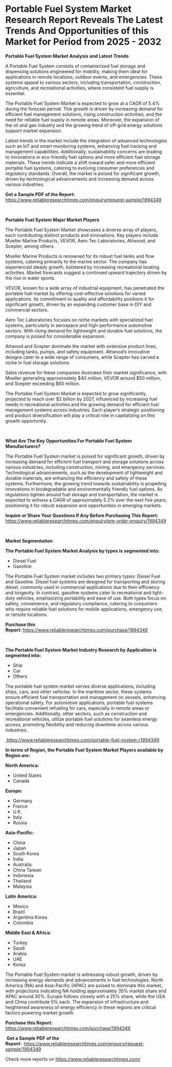 <p><h1>Portable Fuel System Market Research Report Reveals The Latest Trends And Opportunities of this Market for Period from 2025 - 2032</h1></p><p><strong>Portable Fuel System Market Analysis and Latest Trends</strong></p>
<p><p>A Portable Fuel System consists of containerized fuel storage and dispensing solutions engineered for mobility, making them ideal for applications in remote locations, outdoor events, and emergencies. These systems appeal to various sectors, including transportation, construction, agriculture, and recreational activities, where consistent fuel supply is essential.</p><p>The Portable Fuel System Market is expected to grow at a CAGR of 5.4% during the forecast period. This growth is driven by increasing demand for efficient fuel management solutions, rising construction activities, and the need for reliable fuel supply in remote areas. Moreover, the expansion of the oil and gas industry and the growing trend of off-grid energy solutions support market expansion.</p><p>Latest trends in the market include the integration of advanced technologies such as IoT and smart monitoring systems, enhancing fuel tracking and management capabilities. Additionally, sustainability concerns are leading to innovations in eco-friendly fuel options and more efficient fuel storage materials. These trends indicate a shift toward safer and more efficient portable fuel systems, catering to evolving consumer preferences and regulatory standards. Overall, the market is poised for significant growth, driven by technological advancements and increasing demand across various industries.</p></p>
<p><strong>Get a Sample PDF of the Report:&nbsp;</strong> <a href="https://www.reliableresearchtimes.com/enquiry/request-sample/1994349?utm_campaign=2629&utm_medium=2&utm_source=Github&utm_content=ia&utm_term=10042025&utm_id=portable-fuel-system">https://www.reliableresearchtimes.com/enquiry/request-sample/1994349</a></p>
<p>&nbsp;</p>
<p><strong>Portable Fuel System Major Market Players</strong></p>
<p><p>The Portable Fuel System Market showcases a diverse array of players, each contributing distinct products and innovations. Key players include Moeller Marine Products, VEVOR, Aero Tec Laboratories, Attwood, and Scepter, among others. </p><p>Moeller Marine Products is renowned for its robust fuel tanks and flow systems, catering primarily to the marine sector. The company has experienced steady growth, bolstered by increasing recreational boating activities. Market forecasts suggest a continued upward trajectory driven by the rise in water sports.</p><p>VEVOR, known for a wide array of industrial equipment, has penetrated the portable fuel market by offering cost-effective solutions for varied applications. Its commitment to quality and affordability positions it for significant growth, driven by an expanding customer base in DIY and commercial sectors.</p><p>Aero Tec Laboratories focuses on niche markets with specialized fuel systems, particularly in aerospace and high-performance automotive sectors. With rising demand for lightweight and durable fuel solutions, the company is poised for considerable expansion.</p><p>Attwood and Scepter dominate the market with extensive product lines, including tanks, pumps, and safety equipment. Attwood’s innovative designs cater to a wide range of consumers, while Scepter has carved a niche in fuel storage solutions.</p><p>Sales revenue for these companies illustrates their market significance, with Moeller generating approximately $40 million, VEVOR around $50 million, and Scepter exceeding $60 million. </p><p>The Portable Fuel System Market is expected to grow significantly, projected to reach over $2 billion by 2027, influenced by increasing fuel needs in recreational activities and the growing demand for efficient fuel management systems across industries. Each player’s strategic positioning and product diversification will play a critical role in capitalizing on this growth opportunity.</p></p>
<p>&nbsp;</p>
<p><strong>What Are The Key Opportunities For Portable Fuel System Manufacturers?</strong></p>
<p><p>The Portable Fuel System market is poised for significant growth, driven by increasing demand for efficient fuel transport and storage solutions across various industries, including construction, mining, and emergency services. Technological advancements, such as the development of lightweight and durable materials, are enhancing the efficiency and safety of these systems. Furthermore, the growing trend towards sustainability is propelling innovations in biodegradable and environmentally friendly fuel options. As regulations tighten around fuel storage and transportation, the market is expected to witness a CAGR of approximately 5.2% over the next five years, positioning it for robust expansion and opportunities in emerging markets.</p></p>
<p><strong>Inquire or Share Your Questions If Any Before Purchasing This Report:</strong> <a href="https://www.reliableresearchtimes.com/enquiry/pre-order-enquiry/1994349?utm_campaign=2629&utm_medium=2&utm_source=Github&utm_content=ia&utm_term=10042025&utm_id=portable-fuel-system">https://www.reliableresearchtimes.com/enquiry/pre-order-enquiry/1994349</a></p>
<p>&nbsp;</p>
<p><strong>Market Segmentation</strong></p>
<p><strong>The Portable Fuel System Market Analysis by types is segmented into:</strong></p>
<p><ul><li>Diesel Fuel</li><li>Gasoline</li></ul></p>
<p><p>The Portable Fuel System market includes two primary types: Diesel Fuel and Gasoline. Diesel fuel systems are designed for transporting and storing diesel, commonly used in commercial applications due to their efficiency and longevity. In contrast, gasoline systems cater to recreational and light-duty vehicles, emphasizing portability and ease of use. Both types focus on safety, convenience, and regulatory compliance, catering to consumers who require reliable fuel solutions for mobile applications, emergency use, or remote locations.</p></p>
<p><strong>Purchase this Report:&nbsp;</strong><a href="https://www.reliableresearchtimes.com/purchase/1994349?utm_campaign=2629&utm_medium=2&utm_source=Github&utm_content=ia&utm_term=10042025&utm_id=portable-fuel-system">https://www.reliableresearchtimes.com/purchase/1994349</a></p>
<p>&nbsp;</p>
<p><strong>The Portable Fuel System Market Industry Research by Application is segmented into:</strong></p>
<p><ul><li>Ship</li><li>Car</li><li>Others</li></ul></p>
<p><p>The portable fuel system market serves diverse applications, including ships, cars, and other vehicles. In the maritime sector, these systems ensure efficient fuel transportation and management on vessels, enhancing operational safety. For automotive applications, portable fuel systems facilitate convenient refueling for cars, especially in remote areas or emergencies. Additionally, other sectors, such as construction and recreational vehicles, utilize portable fuel solutions for seamless energy access, promoting flexibility and reducing downtime across various industries.</p></p>
<p><a href="https://www.reliableresearchtimes.com/portable-fuel-system-r1994349?utm_campaign=2629&utm_medium=2&utm_source=Github&utm_content=ia&utm_term=10042025&utm_id=portable-fuel-system">&nbsp;https://www.reliableresearchtimes.com/portable-fuel-system-r1994349</a></p>
<p><strong>In terms of Region, the Portable Fuel System Market Players available by Region are:</strong></p>
<p>
    <p> <strong> North America: </strong>
        <ul>
            <li>United States</li>
            <li>Canada</li>
        </ul>
        </p> 
    <p> <strong> Europe: </strong>
        <ul>
            <li>Germany</li>
            <li>France</li>
            <li>U.K.</li>
            <li>Italy</li>
            <li>Russia</li>
        </ul>
        </p> 
    <p> <strong> Asia-Pacific: </strong>
        <ul>
            <li>China</li>
            <li>Japan</li>
            <li>South Korea</li>
            <li>India</li>
            <li>Australia</li>
            <li>China Taiwan</li>
            <li>Indonesia</li>
            <li>Thailand</li>
            <li>Malaysia</li>
        </ul>
        </p> 
    <p> <strong> Latin America: </strong>
        <ul>
            <li>Mexico</li>
            <li>Brazil</li>
            <li>Argentina Korea</li>
            <li>Colombia</li>
        </ul>
        </p> 
    <p> <strong> Middle East & Africa: </strong>
        <ul>
            <li>Turkey</li>
            <li>Saudi</li>
            <li>Arabia</li>
            <li>UAE</li>
            <li>Korea</li>
        </ul>
    </p>
    </p>
<p><p>The Portable Fuel System market is witnessing robust growth, driven by increasing energy demands and advancements in fuel technologies. North America (NA) and Asia-Pacific (APAC) are poised to dominate this market, with projections indicating NA holding approximately 35% market share and APAC around 30%. Europe follows closely with a 25% share, while the USA and China contribute 5% each. The expansion of infrastructure and heightened awareness of energy efficiency in these regions are critical factors powering market growth.</p></p>
<p><strong>Purchase this Report: </strong><a href="https://www.reliableresearchtimes.com/purchase/1994349?utm_campaign=2629&utm_medium=2&utm_source=Github&utm_content=ia&utm_term=10042025&utm_id=portable-fuel-system">https://www.reliableresearchtimes.com/purchase/1994349</a></p>
<p>&nbsp;<strong>Get a Sample PDF of the Report:&nbsp;&nbsp;</strong><a href="https://www.reliableresearchtimes.com/enquiry/request-sample/1994349?utm_campaign=2629&utm_medium=2&utm_source=Github&utm_content=ia&utm_term=10042025&utm_id=portable-fuel-system">https://www.reliableresearchtimes.com/enquiry/request-sample/1994349</a></p>
<p><strong></strong></p>
<p>Check more reports on <a href="https://www.reliableresearchtimes.com/?utm_campaign=2629&utm_medium=2&utm_source=Github&utm_content=ia&utm_term=10042025&utm_id=portable-fuel-system">https://www.reliableresearchtimes.com/</a></p>